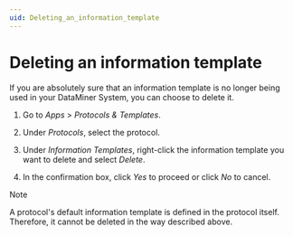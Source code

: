 ```yaml
---
uid: Deleting_an_information_template
---
```


# Deleting an information template

If you are absolutely sure that an information template is no longer being used in your DataMiner System, you can choose to delete it.

1. Go to *Apps* > *Protocols & Templates*.

1. Under *Protocols*, select the protocol.

1. Under *Information Templates*, right-click the information template you want to delete and select *Delete*.

1. In the confirmation box, click *Yes* to proceed or click *No* to cancel.

> [!NOTE]
> A protocol's default information template is defined in the protocol itself. Therefore, it cannot be deleted in the way described above.
